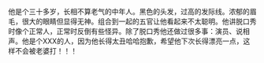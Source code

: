 他是个三十多岁，长相不算老气的中年人。黑色的头发，过高的发际线。浓郁的眉毛，很大的眼睛但显得无神。组合到一起的五官让他看起来不太聪明。他讲脱口秀时像个正常人，正常时反倒有些怪异。除了脱口秀他还做过很多事：演员、说相声。他是个XXX的人，因为他长得太丑哈哈抱歉，希望他下次长得漂亮一点，这样不会被老婆打！！！